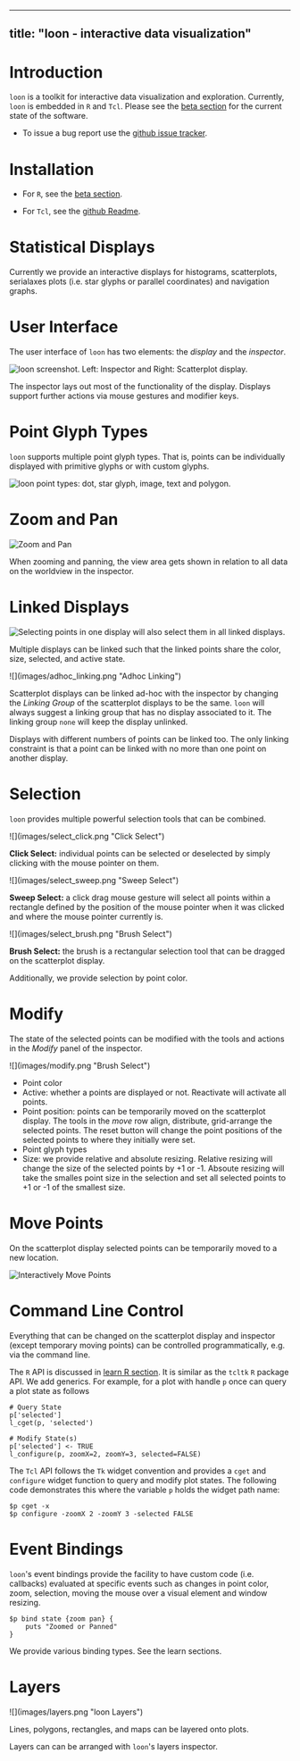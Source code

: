 <script>
document.getElementById("home").className += " selected";
</script>


---
title: "loon - interactive data visualization"
---


# Introduction

`loon` is a toolkit for interactive data visualization and
exploration. Currently, `loon` is embedded in `R` and `Tcl`. Please
see the [beta section](beta.html) for the current state of the
software.

* To issue a bug report use the
[github issue tracker](https://github.com/waddella/loon/issues).


# Installation

* For `R`, see the [beta section](beta.html).

* For `Tcl`, see the [github Readme](https://github.com/waddella/loon).

# Statistical Displays

Currently we provide an interactive displays for histograms,
scatterplots, serialaxes plots (i.e. star glyphs or parallel
coordinates) and navigation graphs.

# User Interface
	
The user interface of `loon` has two elements: the *display* and the
*inspector*.

![loon screenshot. Left: Inspector and Right: Scatterplot display.](images/loon_preview.png "loon screenshot with inspector and scatterplot display.")

The inspector lays out most of the functionality of the
display. Displays support further actions via mouse gestures and
modifier keys.


# Point Glyph Types

`loon` supports multiple point glyph types. That is, points can be
individually displayed with primitive glyphs or with custom glyphs.

![](images/point_glyph_types.png "loon point types: dot, star glyph, image, text and polygon.")


# Zoom and Pan

![](images/pan_zoom.png "Zoom and Pan")

When zooming and panning, the view area gets shown in relation to all
data on the worldview in the inspector.


# Linked Displays

![Selecting points in one display will also select them in all linked displays.](images/linking.jpg "Linking")

Multiple displays can be linked such that the linked points share the
color, size, selected, and active state.

<div class="floatleft">
![](images/adhoc_linking.png "Adhoc Linking")
</div>

Scatterplot displays can be linked ad-hoc with the inspector by
changing the *Linking Group* of the scatterplot displays to be the
same. `loon` will always suggest a linking group that has no display
associated to it. The linking group `none` will keep the display
unlinked.

Displays with different numbers of points can be linked too. The only
linking constraint is that a point can be linked with no more than one
point on another display.

# Selection

`loon` provides multiple powerful selection tools that can be combined.
	
<div class="floatleft">
![](images/select_click.png "Click Select")
</div>

**Click Select:** individual points can be selected or deselected by
  simply clicking with the mouse pointer on them.

<div style="clear:both;margin-bottom:10px"></div> 

<div class="floatleft">
![](images/select_sweep.png "Sweep Select")
</div>

**Sweep Select:** a click drag mouse gesture will select all points
  within a rectangle defined by the position of the mouse pointer when
  it was clicked and where the mouse pointer currently is.

<div style="clear:both;margin-bottom:10px"></div>

<div class="floatleft">
![](images/select_brush.png "Brush Select")
</div>

**Brush Select:** the brush is a rectangular selection tool that can
  be dragged on the scatterplot display.

<div style="clear:both;margin-bottom:10px"></div>

Additionally, we provide selection by point color.


# Modify

The state of the selected points can be modified with the tools and
actions in the *Modify* panel of the inspector.

<div class="floatleft" style="margin-right: 20px">
![](images/modify.png "Brush Select")
</div>


* Point color
* Active: whether a points are displayed or not. Reactivate will
  activate all points.
* Point position: points can be temporarily moved on the scatterplot
  display. The tools in the *move* row align, distribute, grid-arrange
  the selected points. The reset button will change the point
  positions of the selected points to where they initially were set.
* Point glyph types
* Size: we provide relative and absolute resizing. Relative resizing
  will change the size of the selected points by +1 or -1. Absoute
  resizing will take the smalles point size in the selection and set
  all selected points to +1 or -1 of the smallest size.


<div style="clear:both;margin-bottom:10px"></div>


# Move Points

On the scatterplot display selected points can be temporarily moved to
a new location.

![](images/move.jpg "Interactively Move Points")


# Command Line Control

Everything that can be changed on the scatterplot display and
inspector (except temporary moving points) can be controlled
programmatically, e.g. via the command line.

The `R` API is discussed in [learn R section](learn_R_intro.html). It
is similar as the `tcltk` `R` package API. We add generics.  For
example, for a plot with handle `p` once can query a plot state as
follows

~~~
# Query State
p['selected']
l_cget(p, 'selected')

# Modify State(s)
p['selected'] <- TRUE
l_configure(p, zoomX=2, zoomY=3, selected=FALSE)
~~~

The `Tcl` API follows the `Tk` widget convention and provides a `cget`
and `configure` widget function to query and modify plot states. The
following code demonstrates this where the variable `p` holds the
widget path name:

~~~
$p cget -x
$p configure -zoomX 2 -zoomY 3 -selected FALSE
~~~



# Event Bindings

`loon`'s event bindings provide the facility to have custom code
(i.e. callbacks) evaluated at specific events such as changes in point
color, zoom, selection, moving the mouse over a visual element and
window resizing.

~~~
$p bind state {zoom pan} {
	puts "Zoomed or Panned"
}
~~~

We provide various binding types. See the learn sections.

# Layers

<div style="overflow:auto; width: 100%">
<div class="floatleft" style="clear: both;">
![](images/layers.png "loon Layers")
</div>

Lines, polygons, rectangles, and maps can be layered onto plots.

Layers can can be arranged with `loon`'s layers inspector.

</div>
